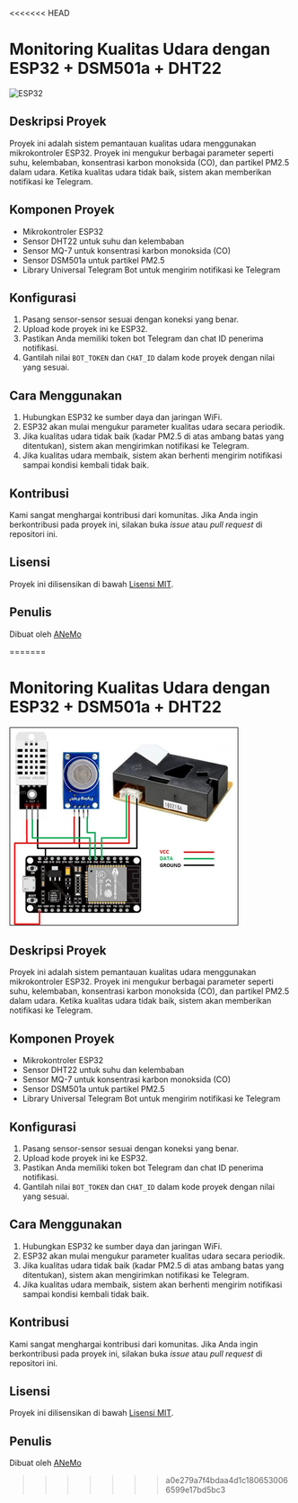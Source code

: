 <<<<<<< HEAD
# Monitoring Kualitas Udara dengan ESP32 + DSM501a + DHT22

![ESP32](https://github.com/Anemo27/Sistem_Monitoring_Udara/raw/master/images/esp32.jpg)

## Deskripsi Proyek
Proyek ini adalah sistem pemantauan kualitas udara menggunakan mikrokontroler ESP32. Proyek ini mengukur berbagai parameter seperti suhu, kelembaban, konsentrasi karbon monoksida (CO), dan partikel PM2.5 dalam udara. Ketika kualitas udara tidak baik, sistem akan memberikan notifikasi ke Telegram.

## Komponen Proyek
- Mikrokontroler ESP32
- Sensor DHT22 untuk suhu dan kelembaban
- Sensor MQ-7 untuk konsentrasi karbon monoksida (CO)
- Sensor DSM501a untuk partikel PM2.5
- Library Universal Telegram Bot untuk mengirim notifikasi ke Telegram

## Konfigurasi
1. Pasang sensor-sensor sesuai dengan koneksi yang benar.
2. Upload kode proyek ini ke ESP32.
3. Pastikan Anda memiliki token bot Telegram dan chat ID penerima notifikasi.
4. Gantilah nilai `BOT_TOKEN` dan `CHAT_ID` dalam kode proyek dengan nilai yang sesuai.

## Cara Menggunakan
1. Hubungkan ESP32 ke sumber daya dan jaringan WiFi.
2. ESP32 akan mulai mengukur parameter kualitas udara secara periodik.
3. Jika kualitas udara tidak baik (kadar PM2.5 di atas ambang batas yang ditentukan), sistem akan mengirimkan notifikasi ke Telegram.
4. Jika kualitas udara membaik, sistem akan berhenti mengirim notifikasi sampai kondisi kembali tidak baik.

## Kontribusi
Kami sangat menghargai kontribusi dari komunitas. Jika Anda ingin berkontribusi pada proyek ini, silakan buka *issue* atau *pull request* di repositori ini.

## Lisensi
Proyek ini dilisensikan di bawah [Lisensi MIT](LICENSE).

## Penulis
Dibuat oleh [ANeMo](https://github.com/Anemo27)

=======
# Monitoring Kualitas Udara dengan ESP32 + DSM501a + DHT22

![ESP32](https://github.com/Anemo27/Sistem_Monitoring_Udara/blob/main/Skema.png)

## Deskripsi Proyek
Proyek ini adalah sistem pemantauan kualitas udara menggunakan mikrokontroler ESP32. Proyek ini mengukur berbagai parameter seperti suhu, kelembaban, konsentrasi karbon monoksida (CO), dan partikel PM2.5 dalam udara. Ketika kualitas udara tidak baik, sistem akan memberikan notifikasi ke Telegram.

## Komponen Proyek
- Mikrokontroler ESP32
- Sensor DHT22 untuk suhu dan kelembaban
- Sensor MQ-7 untuk konsentrasi karbon monoksida (CO)
- Sensor DSM501a untuk partikel PM2.5
- Library Universal Telegram Bot untuk mengirim notifikasi ke Telegram

## Konfigurasi
1. Pasang sensor-sensor sesuai dengan koneksi yang benar.
2. Upload kode proyek ini ke ESP32.
3. Pastikan Anda memiliki token bot Telegram dan chat ID penerima notifikasi.
4. Gantilah nilai `BOT_TOKEN` dan `CHAT_ID` dalam kode proyek dengan nilai yang sesuai.

## Cara Menggunakan
1. Hubungkan ESP32 ke sumber daya dan jaringan WiFi.
2. ESP32 akan mulai mengukur parameter kualitas udara secara periodik.
3. Jika kualitas udara tidak baik (kadar PM2.5 di atas ambang batas yang ditentukan), sistem akan mengirimkan notifikasi ke Telegram.
4. Jika kualitas udara membaik, sistem akan berhenti mengirim notifikasi sampai kondisi kembali tidak baik.

## Kontribusi
Kami sangat menghargai kontribusi dari komunitas. Jika Anda ingin berkontribusi pada proyek ini, silakan buka *issue* atau *pull request* di repositori ini.

## Lisensi
Proyek ini dilisensikan di bawah [Lisensi MIT](LICENSE).

## Penulis
Dibuat oleh [ANeMo](https://github.com/Anemo27)

>>>>>>> a0e279a7f4bdaa4d1c1806530066599e17bd5bc3
